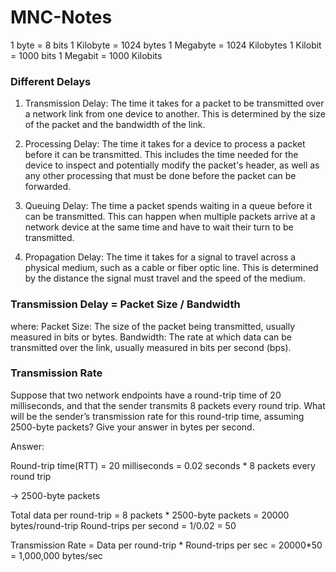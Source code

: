 # MNC-Notes

1 byte = 8 bits
1 Kilobyte = 1024 bytes
1 Megabyte = 1024 Kilobytes
1 Kilobit = 1000 bits
1 Megabit = 1000 Kilobits

### Different Delays

1. Transmission Delay: The time it takes for a packet to be transmitted over a network link from one device to another. This is determined by the size of the packet and the bandwidth of the link.

2. Processing Delay: The time it takes for a device to process a packet before it can be transmitted. This includes the time needed for the device to inspect and potentially modify the packet's header, as well as any other processing that must be done before the packet can be forwarded.

3. Queuing Delay: The time a packet spends waiting in a queue before it can be transmitted. This can happen when multiple packets arrive at a network device at the same time and have to wait their turn to be transmitted.

4. Propagation Delay: The time it takes for a signal to travel across a physical medium, such as a cable or fiber optic line. This is determined by the distance the signal must travel and the speed of the medium.


### Transmission Delay = Packet Size / Bandwidth

where:
Packet Size: The size of the packet being transmitted, usually measured in bits or bytes.
Bandwidth: The rate at which data can be transmitted over the link, usually measured in bits per second (bps).


### Transmission Rate
Suppose that two network endpoints have a round-trip time of 20 milliseconds, and that the sender transmits 8 packets every round trip. What will be the sender’s transmission rate for this round-trip time, assuming 2500-byte packets? Give your answer in bytes per second.

Answer:

Round-trip time(RTT) = 20 milliseconds = 0.02 seconds * 8 packets every round trip

-> 2500-byte packets

Total data per round-trip = 8 packets * 2500-byte packets = 20000 bytes/round-trip Round-trips per second = 1/0.02 = 50

Transmission Rate = Data per round-trip * Round-trips per sec = 20000*50 = 1,000,000 bytes/sec
